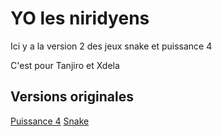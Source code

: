 # YO les niridyens 
Ici y a la version 2 des jeux snake et puissance 4


C'est pour Tanjiro et Xdela


## Versions originales 
[Puissance 4](https://github.com/Stxtic-Makes-stuff/um-idk-what-this-is/blob/f6a137693ff5312485b039f72f1fd144d79420a2/src/games/connect4.js)
[Snake](https://github.com/Stxtic-Makes-stuff/um-idk-what-this-is/blob/f6a137693ff5312485b039f72f1fd144d79420a2/src/games/snake.js)
